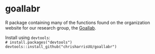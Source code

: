 # goallabr
R package containing many of the functions found on the organization website for our research group, the [Goallab](https://github.com/Goallab).

Install using `devtools`:  
`# install.packages("devtools")`  
`devtools::install_github("chrisharrisUU/goallabr")`
